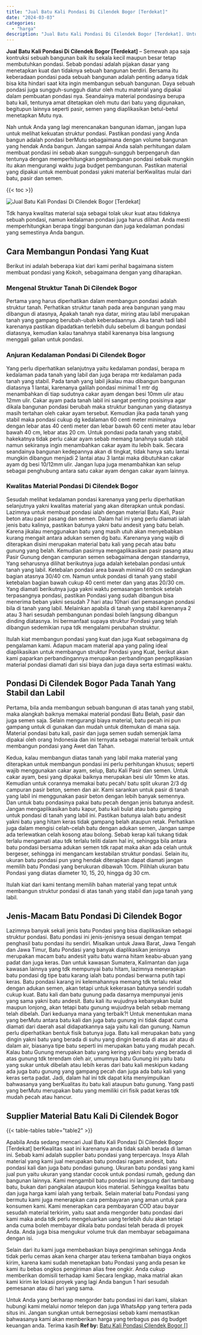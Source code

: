 ```yaml
---
title: "Jual Batu Kali Pondasi Di Cilendek Bogor [Terdekat]"
date: "2024-03-03"
categories: 
  - "harga"
description: "Jual Batu Kali Pondasi Di Cilendek Bogor [Terdekat]. Untuk Anda yang berharap mengorder batu pondasi ini dari kami, silakan hubungi kami melalui nomor telepo..."
---
```


**Jual Batu Kali Pondasi Di Cilendek Bogor \[Terdekat\]** – Semewah apa saja kontruksi sebuah bangunan baik itu sekala kecil maupun besar tetap membutuhkan pondasi. Sebab pondasi adalah pijakan dasar yang menetapkan kuat dan tidaknya sebuah bangunan berdiri. Bersama itu keberadaan pondasi pada sebuah bangunan adalah penting adanya tidak bisa kita hindari saat kita ingin membangun sebuah bangunan. Daya sebuah pondasi juga sungguh-sungguh diatur oleh mutu material yang dipakai dalam pembuatan pondasi nya. Seandainya material pondasinya berupa batu kali, tentunya amat ditetapkan oleh mutu dari batu yang digunakan, begitupun lainnya seperti pasir, semen yang diaplikasikan betul-betul menetapkan Mutu nya.

Nah untuk Anda yang lagi merencanakan bangunan idaman, jangan lupa untuk melihat kekuatan struktur pondasi. Pastikan pondasi yang Anda bangun adalah pondasi berMutu sebagaimana dengan volume bangunan yang hendak Anda bangun. Jangan sampai Anda salah perhitungan dalam membuat pondasi ini sebab akan sungguh-sungguh berpengaruh dan tentunya dengan memperhitungkan pembangunan pondasi sebaik mungkin itu akan mengurangi waktu juga budget pembangunan. Pastikan material yang dipakai untuk membuat pondasi yakni material berKwalitas mulai dari batu, pasir dan semen.

{{< toc >}}

![Jual Batu Kali Pondasi Di Cilendek Bogor [Terdekat]](/images/jual-batu-kali-34.png)

Tdk hanya kwalitas material saja sebagai tolak ukur kuat atau tidaknya sebuah pondasi, namun kedalaman pondasi juga harus dilihat. Anda mesti memperhitungkan berapa tinggi bangunan dan juga kedalaman pondasi yang semestinya Anda bangun.

## Cara Membangun Pondasi Yang Kuat

Berikut ini adalah beberapa kiat dari kami perihal bagaimana sistem membuat pondasi yang Kokoh, sebagaimana dengan yang diharapkan.

### Mengenal Struktur Tanah Di Cilendek Bogor

Pertama yang harus diperhatikan dalam membangun pondasi adalah struktur tanah. Perhatikan struktur tanah pada area bangunan yang mau dibangun di atasnya, Apakah tanah nya datar, miring atau labil merupakan tanah yang gampang berubah-ubah keberadaannya. Jika tanah tadi labil karenanya pastikan dipadatkan terlebih dulu sebelum di bangun pondasi diatasnya, kemudian kalau tanahnya stabil karenanya bisa langsung menggali galian untuk pondasi.

### Anjuran Kedalaman Pondasi Di Cilendek Bogor

Yang perlu diperhatikan selanjutnya yaitu kedalaman pondasi, berapa m kedalaman pada tanah yang labil dan juga berapa mtr kedalaman pada tanah yang stabil. Pada tanah yang labil jikalau mau dibangun bangunan diatasnya 1 lantai, karenanya galilah pondasi minimal 1 mtr dg menambahkan di tiap sudutnya cakar ayam dengan besi 10mm ulir atau 12mm ulir. Cakar ayam pada tanah labil ini sangat penting posisinya agar dikala bangunan pondasi berubah maka struktur bangunan yang diatasnya masih tertahan oleh cakar ayam tersebut. Kemudian jika pada tanah yang stabil maka pondasi cukup dg kedalaman 60 centi meter minimalnya dengan lebar atas 40 centi meter dan lebar bawah 60 centi meter atau lebar bawah 40 cm, lebar atas 20 cm. Untuk pondasi pada tanah yang stabil, hakekatnya tidak perlu cakar ayam sebab memang tanahnya sudah stabil namun sekiranya ingin menambahkan cakar ayam itu lebih baik. Secara seandainya bangunan kedepannya akan di tingkat, tidak hanya satu lantai mungkin dibangun menjadi 2 lantai atau 3 lantai maka dibutuhkan cakar ayam dg besi 10/12mm ulir. Jangan lupa juga menambahkan kan selup sebagai penghubung antara satu cakar ayam dengan cakar ayam lainnya.

### Kwalitas Material Pondasi Di Cilendek Bogor

Sesudah melihat kedalaman pondasi karenanya yang perlu diperhatikan selanjutnya yakni kwalitas material yang akan diterapkan untuk pondasi. Lazimnya untuk membuat pondasi ialah dengan material Batu Kali, Pasir beton atau pasir pasang dan semen. Dalam hal ini yang perlu diamati ialah jenis batu kalinya, pastikan batunya yakni batu andesit yang batu belah. Karena jikalau menggunakan batu yang masih utuh akan menyebabkan kurang mengait antara adukan semen dg batu. Karenanya yang wajib di diterapkan disini merupakan material batu kali yang pecah atau batu gunung yang belah. Kemudian pasirnya mengaplikasikan pasir pasang atau Pasir Gunung dengan campuran semen sebagaimana dengan standarnya, Yang seharusnya dilihat berikutnya juga adalah ketebalan pondasi untuk tanah yang labil. Ketebalan pondasi area bawah minimal 60 cm sedangkan bagian atasnya 30/40 cm. Namun untuk pondasi di tanah yang stabil ketebalan bagian bawah cukup 40 centi meter dan yang atas 20/30 cm. Yang diamati berikutnya juga yakni waktu pemasangan tembok setelah terpasangnya pondasi, pastikan Pondasi yang sudah dibangun bisa menerima beban yakni sesudah 7 hari atau 10hari dari pemasangan pondasi bila di tanah yang labil. Melainkan apabila di tanah yang stabil karenanya 2 atau 3 hari sesudah pembangunan pondasi boleh langsung dibangun dinding diatasnya. Ini bermanfaat supaya struktur Pondasi yang telah dibangun sedemikian rupa tdk mengalami perubahan struktur.

Itulah kiat membangun pondasi yang kuat dan juga Kuat sebagaimana dg pengalaman kami. Adapun macam material apa yang paling ideal diaplikasikan untuk membangun struktur Pondasi yang Kuat, berikut akan kami paparkan perbandingannya merupakan perbandingan pengaplikasian material pondasi diamati dari sisi biaya dan juga daya serta estimasi waktu.

## Pondasi Di Cilendek Bogor Pada Tanah Yang Stabil dan Labil

Pertama, bila anda membangun sebuah bangunan di atas tanah yang stabil, maka alangkah baiknya memakai material pondasi Batu Belah, pasir dan juga semen saja. Selain mengurangi biaya material, batu pecah ini pun gampang untuk di gunakan dan mudah untuk ditemukan di mana saja. Material pondasi batu kali, pasir dan juga semen sudah semenjak lama dipakai oleh orang Indonesia dan ini ternyata sebagai material terbaik untuk membangun pondasi yang Awet dan Tahan.

Kedua, kalau membangun diatas tanah yang labil maka material yang diterapkan untuk membangun pondasi ini perlu perhitungan khusus; seperti wajib menggunakan cakar ayam, selup, Batu Kali Pasir dan semen. Untuk cakar ayam, besi yang dipakai baiknya merupakan besi ulir 10mm ke atas. Kemudian untuk corannya memakai batu pecah/ batu split ukuran 2/3 dg campuran pasir beton, semen dan air. Kami sarankan untuk pasir di tanah yang labil ini menggunakan pasir beton dengan lebih banyak semennya. Dan untuk batu pondasinya pakai batu pecah dengan jenis batunya andesit. Jangan mengaplikasikan batu kapur, batu kali bulat atau batu gamping untuk pondasi di tanah yang labil ini. Pastikan batunya ialah batu andesit yakni batu yang hitam keras tidak gampang belah ataupun retak. Perhatikan juga dalam mengisi celah-celah batu dengan adukan semen, Jangan sampe ada terlewatkan celah kosong atau bolong. Sebab kerap kali tukang tidak terlalu mengamati atau tdk terlalu teliti dalam hal ini, sehingga bila antara batu pondasi bersama adukan semen tdk rapat maka akan ada celah untuk bergeser, sehingga ini mengancam kestabilan struktur pondasi. Selain itu, ukuran batu pondasi pun yang hendak diterapkan dapat diamati jangan memilih batu Pondasi yang berukuran dibawah 10cm. Pilihlah ukuran batu Pondasi yang diatas diameter 10, 15, 20, hingga dg 30 cm.

Itulah kiat dari kami tentang memilih bahan material yang tepat untuk membangun struktur pondasi di atas tanah yang stabil dan juga tanah yang labil.

## Jenis-Macam Batu Pondasi Di Cilendek Bogor

Lazimnya banyak sekali jenis batu Pondasi yang bisa diaplikasikan sebagai struktur pondasi. Batu pondasi ini jenis-jenisnya sesuai dengan tempat penghasil batu pondasi itu sendiri. Misalkan untuk Jawa Barat, Jawa Tengah dan Jawa Timur, Batu Pondasi yang banyak diaplikasikan jenisnya merupakan macam batu andesit yaitu batu warna hitam keabu-abuan yang padat dan juga keras. Dan untuk kawasan Sumatera, Kalimantan dan juga kawasan lainnya yang tdk mempunyai batu hitam, lazimnya menerapkan batu pondasi dg tipe batu karang ialah batu pondasi berwarna putih tapi keras. Batu pondasi karang ini kelemahannya memang tdk terlalu rekat dengan adukan semen, akan tetapi untuk kekerasan batunya sendiri sudah cukup kuat. Batu kali dan batu gunung pada dasarnya mempunyai jenis yang sama yakni batu andesit. Batu kali itu wujudnya kebanyakan bulat maupun lonjong, akan tetapi batu gunung wujudnya belah sebab memang telah dibelah. Dari keduanya mana yang terbaik?! Untuk menentukan mana yang berMutu antara batu kali dan juga batu gunung ini tidak dapat cuma diamati dari daerah asal didapatkannya saja yaitu kali dan gunung. Namun perlu diperhatikan bentuk fisik batunya juga. Batu kali merupakan batu yang dingin yakni batu yang berada di suhu yang dingin berada di atas air atau di dalam air, biasanya tipe batu seperti ini merupakan batu yang mudah pecah. Kalau batu Gunung merupakan batu yang kering yakni batu yang berada di atas gunung tdk terendam oleh air, umumnya batu Gunung ini yaitu batu yang sukar untuk dibelah atau lebih keras dari batu kali meskipun kadang ada juga batu gunung yang gampang pecah dan juga ada batu kali yang keras serta padat. Jadi, dalam hal ini tdk dapat kita menyimpulkan bahwasanya yang berKualitas itu batu kali ataupun batu gunung. Yang pasti yang berMutu merupakan batu yang memiliki ciri fisik padat keras tdk mudah pecah atau hancur.

## Supplier Material Batu Kali Di Cilendek Bogor

{{< table-tables table="table2" >}}

Apabila Anda sedang mencari Jual Batu Kali Pondasi Di Cilendek Bogor \[Terdekat\] berKwalitas saat ini karenanya anda tidak salah berada di laman ini. Sebab kami adalah supplier batu pondasi yang terpercaya. Insya Allah material yang kami jual merupakan batu pondasi ragam andesit, batu pondasi kali dan juga batu pondasi gunung. Ukuran batu pondasi yang kami jual pun yaitu ukuran yang standar cocok untuk pondasi rumah, gedung dan bangunan lainnya. Kami mengambil batu pondasi ini langsung dari tambang batu, bukan dari pangkalan ataupun kios material. Sehingga kwalitas batu dan juga harga kami ialah yang terbaik. Selain material batu Pondasi yang bermutu kami juga menerapkan cara pembayaran yang aman untuk para konsumen kami. Kami menerapkan cara pembayaran COD atau bayar sesudah material terkirim, yaitu saat anda mengorder batu pondasi dari kami maka anda tdk perlu mengeluarkan uang terlebih dulu akan tetapi anda cuma boleh membayar dikala batu pondasi telah berada di proyek Anda. Anda juga bisa mengukur volume truk dan membayar sebagaimana dengan isi.

Selain dari itu kami juga membebaskan biaya pengiriman sehingga Anda tidak perlu cemas akan kena charger atau terkena tambahan biaya ongkos kirim, karena kami sudah menetapkan batu Pondasi yang anda pesan ke kami itu bebas ongkos pengiriman alias free ongkir. Anda cukup memberikan domisili terhadap kami Secara lengkap, maka matrial akan kami kirim ke lokasi proyek yang lagi Anda bangun 1 hari sesudah pemesanan atau di hari yang sama.

Untuk Anda yang berharap mengorder batu pondasi ini dari kami, silakan hubungi kami melalui nomor telepon dan juga WhatsApp yang tertera pada situs ini. Jangan sungkan untuk bernegosiasi sebab kami memastikan bahwasanya kami akan memberikan harga yang terbagus pas dg budget keuangan anda. Terima kasih
**Ref by:** [Batu Kali Pondasi Cilendek Bogor []](https://id.wikipedia.org/wiki/Batu)
